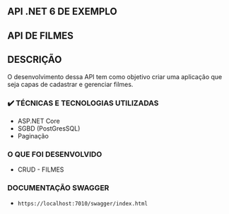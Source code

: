 ﻿## API .NET 6 DE EXEMPLO

## API DE FILMES

## DESCRIÇÃO
O desenvolvimento dessa API tem como objetivo criar uma aplicação que seja capas de cadastrar e gerenciar filmes.

### ✔️ TÉCNICAS E TECNOLOGIAS UTILIZADAS
- ASP.NET Core
- SGBD (PostGresSQL)
- Paginação


### O QUE FOI DESENVOLVIDO
- CRUD - FILMES

### DOCUMENTAÇÃO SWAGGER
- `https://localhost:7010/swagger/index.html`

